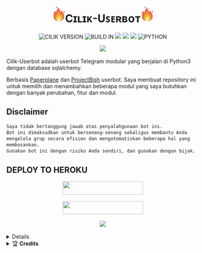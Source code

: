 <h1 align="center"><img src="./resources/GeezFire.gif" width="35px">Cɪʟɪᴋ-Uꜱᴇʀʙᴏᴛ<img src="./resources/GeezFire.gif" width="35px"></h1>
<p align="center">
    <img alt="CILIK VERSION" src="https://img.shields.io/badge/CILIK%20VERSION-4.+-brightgreen"/>
    <img alt="BUILD IN" src="https://img.shields.io/badge/BUILD%20-Last Day-brightgreen"/>
           <a href="https://travis-ci.com/grey423/CilikUserbot.svg?branch=main" /></a>
    <a href="https://github.com/grey423/CilikUserbot/network/members"> <img src="https://img.shields.io/github/forks/grey423/CilikUserbot?logo=github&style=for-the-badge" /></a>
    <a href="https://github.com/grey423/CilikUserbot"> <img src="https://img.shields.io/github/repo-size/grey423/CilikUserbot?logo=github&style=for-the-badge" /></a>
    <a href="https://pypi.org/project/Telethon/"> <img src="https://img.shields.io/pypi/v/telethon?label=telethon&logo=pypi&logoColor=white&style=for-the-badge" /></a>
    <img alt="PYTHON" src="https://img.shields.io/badge/PYTHON-v3.9.0-blue?style=for-the-badge&logo=appveyor"/>
   </p>

<p align="center">
  <img src="https://telegra.ph/file/ac134f6d295ad0c03af9b.jpg">
</p>

Cilik-Userbot adalah userbot Telegram modular yang berjalan di Python3 dengan database sqlalchemy.

Berbasis [Paperplane](https://github.com/RaphielGang/Telegram-UserBot) dan [ProjectBish](https://github.com/adekmaulana/ProjectBish) userbot.
Saya membuat repository ini untuk memilih dan menambahkan beberapa modul yang saya butuhkan dengan banyak perubahan, fitur dan modul.

## Disclaimer

```
Saya tidak bertanggung jawab atas penyalahgunaan bot ini.
Bot ini dimaksudkan untuk bersenang-senang sekaligus membantu Anda
mengelola grup secara efisien dan mengotomatiskan beberapa hal yang membosankan.
Gunakan bot ini dengan risiko Anda sendiri, dan gunakan dengan bijak.
```
## DEPLOY TO HEROKU
 
<p align="center"><a href="https://telegram.dog/XTZ_HerokuBot?start=Z3JleTQyMy9DaWxpa1VzZXJib3QgbWFpbg"> <img 
src="https://img.shields.io/badge/Deploy%20To%20Bot%20Heroku-blue?style=flat&logo=heroku" width="210" height="34.45" /></a></p>

<p align="center"><a href="https://dashboard.heroku.com/new?template=https://github.com/grey423/Userbot"> <img 
src="https://img.shields.io/badge/Deploy%20To%20Heroku-purple?style=flat&logo=heroku" width="210" height="34.45" /></a></p>

<p align="center"><a href="https://t.me/CilikStringBot"><img src="https://img.shields.io/badge/Generate%20String%20Session-blue?style=for-the-flat&logo=telegram" width="210" height"34.45" /</a></p>

<details>
    <summary> <b>Update and support</b></summary><br/>

<a href="https://t.me/CilikProject"><img src="https://img.shields.io/badge/Join-Channel%20Updates-purple.svg?style=for-the-badge&logo=Telegram"></a>
<a href="https://t.me/CilikSupport"><img src="https://img.shields.io/badge/Join-Group%20Support-blue.svg?style=for-the-badge&logo=Telegram"></a>
</details>

<details>
    <summary>&#127942 <b>Credits</b></summary><br/>

#### Thanks To [Everyone](https://github.com/poocong/PocongUserbot/graphs/contributors) Who Has Helped Make This Userbot Awesome!
*   [AdekMaulana](https://github.com/adekmaulana) : ProjectBish
*   [RaphielGang](https://github.com/RaphielGang) : Paperplane
*   [TeamUltroid](https://github.com/TeamUltroid/Ultroid) :  UltroidUserbot
*   [BianSepang](https://github.com/BianSepang/WeebProject) : WeebProject
*   [Sandy1709](https://github.com/sandy1709/catuserbot) : CatUserbot
*   [X_ImFine](https://github.com/ximfine) :  XBot-REMIX
*   [Pocong](https://github.com/poocong/Pocong-Userbot) : Pocong-Userbot
*   [Risman](https://github.com/mrismanaziz/Man-Userbot) :  Man-Userbot
*   [Alvin](https://github.com/Zora24/Lord-Userbot) : Lord-Userbot

## License
Licensed under [Raphielscape Public License](https://github.com/grey423/CilikUserbot/blob/CilikUserbot/LICENSE) - Version 1.d, February 2020
